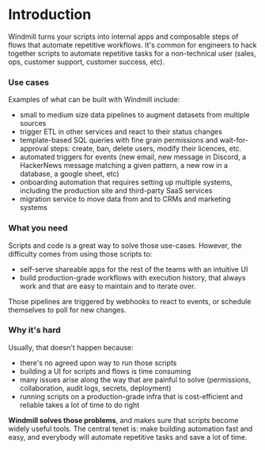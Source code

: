 # Introduction

Windmill turns your scripts into internal apps and composable steps of flows
that automate repetitive workflows. It's common for engineers to hack together
scripts to automate repetitive tasks for a non-technical user (sales, ops,
customer support, customer success, etc). 

### Use cases

Examples of what can be built with Windmill include:

- small to medium size data pipelines to augment datasets from multiple sources
- trigger ETL in other services and react to their status changes
- template-based SQL queries with fine grain permissions and wait-for-approval
  steps: create, ban, delete users, modify their licences, etc.
- automated triggers for events (new email, new message in Discord,
  a HackerNews message matching a given pattern, a new row in a 
  database, a google sheet, etc)
- onboarding automation that requires setting up multiple systems,
  including the production site and third-party SaaS services
- migration service to move data from and to CRMs and marketing systems

### What you need

Scripts and code is a great way to solve those use-cases. However, the
difficulty comes from using those scripts to:

- self-serve shareable apps for the rest of the teams with an intuitive UI
- build production-grade workflows with execution history, that always work and
  that are easy to maintain and to iterate over. 
  
Those pipelines are triggered by webhooks to react to events, or schedule 
themselves to poll for new changes.

### Why it's hard

Usually, that doesn't happen because:

- there's no agreed upon way to run those scripts
- building a UI for scripts and flows is time consuming
- many issues arise along the way that are painful to solve (permissions,
  collaboration, audit logs, secrets, deployment)
- running scripts on a production-grade infra that is cost-efficient and
  reliable takes a lot of time to do right

**Windmill solves those problems**, and makes sure that scripts become widely
useful tools. The central tenet is: make building automation fast and easy, and
everybody will automate repetitive tasks and save a lot of time.
